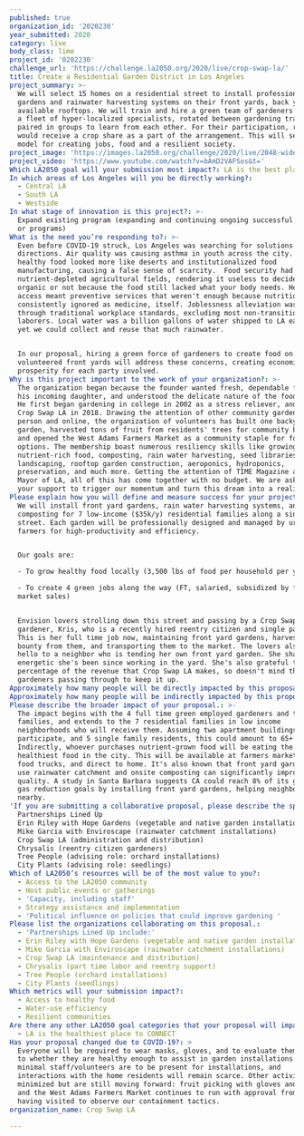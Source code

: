 ```yaml
---
published: true
organization_id: '2020230'
year_submitted: 2020
category: live
body_class: lime
project_id: '0202230'
challenge_url: 'https://challenge.la2050.org/2020/live/crop-swap-la/'
title: Create a Residential Garden District in Los Angeles
project_summary: >-
  We will select 15 homes on a residential street to install professional
  gardens and rainwater harvesting systems on their front yards, back yards, and
  available rooftops. We will train and hire a green team of gardeners to become
  a fleet of hyper-localized specialists, rotated between gardening trades, and
  paired in groups to learn from each other. For their participation, residents
  would receive a crop share as a part of the arrangement. This will serve as a
  model for creating jobs, food and a resilient society. 
project_image: 'https://images.la2050.org/challenge/2020/live/2048-wide/crop-swap-la.jpg'
project_video: 'https://www.youtube.com/watch?v=bAmD2VAFSos&t='
Which LA2050 goal will your submission most impact?: LA is the best place to LIVE
In which areas of Los Angeles will you be directly working?:
  - Central LA
  - South LA
  - Westside
In what stage of innovation is this project?: >-
  Expand existing program (expanding and continuing ongoing successful projects
  or programs)
What is the need you’re responding to?: >-
  Even before COVID-19 struck, Los Angeles was searching for solutions in all
  directions. Air quality was causing asthma in youth across the city. Access to
  healthy food looked more like deserts and institutionalized food
  manufacturing, causing a false sense of scarcity.  Food security had meant
  nutrient-depleted agricultural fields, rendering it useless to decide between
  organic or not because the food still lacked what your body needs. Healthcare
  access meant preventive services that weren't enough because nutrition was
  consistently ignored as medicine, itself. Joblessness alleviation was viewed
  through traditional workplace standards, excluding most non-transitional
  laborers. Local water was a billion gallons of water shipped to LA each day,
  yet we could collect and reuse that much rainwater. 


  In our proposal, hiring a green force of gardeners to create food on
  volunteered front yards will address these concerns, creating economic
  prosperity for each party involved.  
Why is this project important to the work of your organization?: >-
  The organization began because the founder wanted fresh, dependable food for
  his incoming daughter, and understood the delicate nature of the food system.
  He first began gardening in college in 2002 as a stress reliever, and began
  Crop Swap LA in 2018. Drawing the attention of other community gardeners in
  person and online, the organization of volunteers has built one backyard
  garden, harvested tons of fruit from residents' trees for community benefit
  and opened the West Adams Farmers Market as a community staple for food
  options. The membership boast numerous resiliency skills like growing
  nutrient-rich food, composting, rain water harvesting, seed libraries,
  landscaping, rooftop garden construction, aeroponics, hydroponics,
  preservation, and much more. Getting the attention of TIME Magazine and the
  Mayor of LA, all of this has come together with no budget. We are asking for
  your support to trigger our momentum and turn this dream into a reality. 
Please explain how you will define and measure success for your project.: >-
  We will install front yard gardens, rain water harvesting systems, and
  composting for 7 low-income ($35k/y) residential families along a single
  street. Each garden will be professionally designed and managed by urban
  farmers for high-productivity and efficiency. 


  Our goals are:

  - To grow healthy food locally (3,500 lbs of food per household per year)

  - To create 4 green jobs along the way (FT, salaried, subsidized by farmers
  market sales) 


  Envision lovers strolling down this street and passing by a Crop Swap LA
  gardener, Kris, who is a recently hired reentry citizen and single parent.
  This is her full time job now, maintaining front yard gardens, harvesting the
  bounty from them, and transporting them to the market. The lovers also say
  hello to a neighbor who is tending her own front yard garden. She shares how
  energetic she's been since working in the yard. She's also grateful to earn a
  percentage of the revenue that Crop Swap LA makes, so doesn't mind their
  gardeners passing through to keep it up.
Approximately how many people will be directly impacted by this proposal?: '150'
Approximately how many people will be indirectly impacted by this proposal?: '1500'
Please describe the broader impact of your proposal.: >-
  The impact begins with the 4 full time green employed gardeners and their
  families, and extends to the 7 residential families in low income
  neighborhoods who will receive them. Assuming two apartment buildings
  participate, and 5 single family residents, this could amount to 65+ people.
  Indirectly, whoever purchases nutrient-grown food will be eating the
  healthiest food in the city. This will be available at farmers markets, mobile
  food trucks, and direct to home. It's also known that front yard gardens that
  use rainwater catchment and onsite composting can significantly improve air
  quality. A study in Santa Barbara suggests CA could reach 8% of its greenhouse
  gas reduction goals by installing front yard gardens, helping neighbors
  nearby. 
'If you are submitting a collaborative proposal, please describe the specific role of partner organizations in the project.': |-
  Partnerships Lined Up
  Erin Riley with Hope Gardens (vegetable and native garden installations)
  Mike Garcia with Enviroscape (rainwater catchment installations)
  Crop Swap LA (administration and distribution)
  Chrysalis (reentry citizen gardeners)
  Tree People (advising role: orchard installations)
  City Plants (advising role: seedlings)
Which of LA2050’s resources will be of the most value to you?:
  - Access to the LA2050 community
  - Host public events or gatherings
  - 'Capacity, including staff'
  - Strategy assistance and implementation
  - 'Political influence on policies that could improve gardening '
Please list the organizations collaborating on this proposal.:
  - 'Partnerships Lined Up include:'
  - Erin Riley with Hope Gardens (vegetable and native garden installations)
  - Mike Garcia with Enviroscape (rainwater catchment installations)
  - Crop Swap LA (maintenance and distribution)
  - Chrysalis (part time labor and reentry support)
  - Tree People (orchard installations)
  - City Plants (seedlings)
Which metrics will your submission impact?:
  - Access to healthy food
  - Water-use efficiency
  - Resilient communities
Are there any other LA2050 goal categories that your proposal will impact?:
  - LA is the healthiest place to CONNECT
Has your proposal changed due to COVID-19?: >
  Everyone will be required to wear masks, gloves, and to evaluate themselves as
  to whether they are healthy enough to assist in garden installations. Only
  minimal staff/volunteers are to be present for installations, and 
  interactions with the home residents will remain scarce. Other activities have
  minimized but are still moving forward: fruit picking with gloves and masks,
  and the West Adams Farmers Market continues to run with approval from the city
  having visited to observe our containment tactics. 
organization_name: Crop Swap LA

---
```

